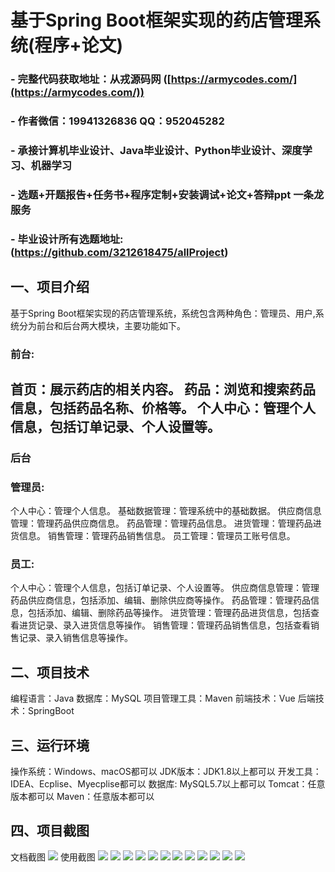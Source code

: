基于Spring Boot框架实现的药店管理系统(程序+论文)
=
### - 完整代码获取地址：从戎源码网 ([https://armycodes.com/](https://armycodes.com/))
### - 作者微信：19941326836  QQ：952045282 
### - 承接计算机毕业设计、Java毕业设计、Python毕业设计、深度学习、机器学习
### - 选题+开题报告+任务书+程序定制+安装调试+论文+答辩ppt 一条龙服务
### - 毕业设计所有选题地址:(https://github.com/3212618475/allProject)


一、项目介绍
---
基于Spring Boot框架实现的药店管理系统，系统包含两种角色：管理员、用户,系统分为前台和后台两大模块，主要功能如下。
### 前台:
首页：展示药店的相关内容。
药品：浏览和搜索药品信息，包括药品名称、价格等。
个人中心：管理个人信息，包括订单记录、个人设置等。
- 
### 后台
### 管理员:
个人中心：管理个人信息。
基础数据管理：管理系统中的基础数据。
供应商信息管理：管理药品供应商信息。
药品管理：管理药品信息。
进货管理：管理药品进货信息。
销售管理：管理药品销售信息。
员工管理：管理员工账号信息。
  
### 员工:
个人中心：管理个人信息，包括订单记录、个人设置等。
供应商信息管理：管理药品供应商信息，包括添加、编辑、删除供应商等操作。
药品管理：管理药品信息，包括添加、编辑、删除药品等操作。
进货管理：管理药品进货信息，包括查看进货记录、录入进货信息等操作。
销售管理：管理药品销售信息，包括查看销售记录、录入销售信息等操作。
  
二、项目技术
---
编程语言：Java
数据库：MySQL
项目管理工具：Maven
前端技术：Vue
后端技术：SpringBoot

三、运行环境
---
操作系统：Windows、macOS都可以
JDK版本：JDK1.8以上都可以
开发工具：IDEA、Ecplise、Myecplise都可以
数据库: MySQL5.7以上都可以
Tomcat：任意版本都可以
Maven：任意版本都可以

四、项目截图
---
文档截图
![](limage/2.png)
使用截图
![](image/1.png)
![](image/2.png)
![](image/3.png)
![](image/4.png)
![](image/5.png)
![](image/6.png)
![](image/7.png)
![](image/8.png)
![](image/9.png)
![](image/10.png)
![](image/11.png)
![](image/12.png)
